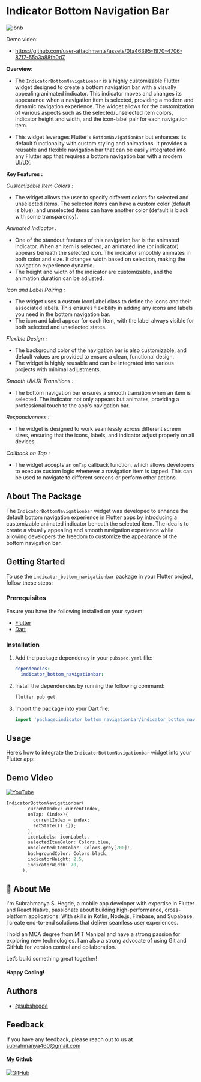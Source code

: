 # Indicator Bottom Navigation Bar

![ibnb](https://github.com/user-attachments/assets/6b235d5b-d20e-4cc7-b11d-31de32d0ae5a)

Demo video: 
- https://github.com/user-attachments/assets/0fa46395-1970-4706-87f7-55a3a88fa0d7

**Overview**: 
-  The `IndicatorBottomNavigationbar` is a highly customizable Flutter widget designed to create a bottom navigation bar with a visually appealing animated indicator. This indicator moves and changes its appearance when a navigation item is selected, providing a modern and dynamic navigation experience. The widget allows for the customization of various aspects such as the selected/unselected item colors, indicator height and width, and the icon-label pair for each navigation item.

- This widget leverages Flutter's `BottomNavigationBar` but enhances its default functionality with custom styling and animations. It provides a reusable and flexible navigation bar that can be easily integrated into any Flutter app that requires a bottom navigation bar with a modern UI/UX.

**Key Features :**

*Customizable Item Colors :*
-  The widget allows the user to specify different colors for selected and unselected items. The selected items can have a custom color (default is blue), and unselected items can have another color (default is black with some transparency).

*Animated Indicator :*
- One of the standout features of this navigation bar is the animated indicator. When an item is selected, an animated line (or indicator) appears beneath the selected icon. The indicator smoothly animates in both color and size. It changes width based on selection, making the navigation experience dynamic.
- The height and width of the indicator are customizable, and the animation duration can be adjusted.

*Icon and Label Pairing :*
- The widget uses a custom IconLabel class to define the icons and their associated labels. This ensures flexibility in adding any icons and labels you need in the bottom navigation bar.
- The icon and label appear for each item, with the label always visible for both selected and unselected states.

*Flexible Design :*
- The background color of the navigation bar is also customizable, and default values are provided to ensure a clean, functional design.
- The widget is highly reusable and can be integrated into various projects with minimal adjustments.

*Smooth UI/UX Transitions :*
- The bottom navigation bar ensures a smooth transition when an item is selected. The indicator not only appears but animates, providing a professional touch to the app's navigation bar.

*Responsiveness :*
- The widget is designed to work seamlessly across different screen sizes, ensuring that the icons, labels, and indicator adjust properly on all devices.

*Callback on Tap :*
- The widget accepts an `onTap` callback function, which allows developers to execute custom logic whenever a navigation item is tapped. This can be used to navigate to different screens or perform other actions.

## About The Package

The `IndicatorBottomNavigationbar` widget was developed to enhance the default bottom navigation experience in Flutter apps by introducing a customizable animated indicator beneath the selected item. The idea is to create a visually appealing and smooth navigation experience while allowing developers the freedom to customize the appearance of the bottom navigation bar.

## Getting Started

To use the `indicator_bottom_navigationbar` package in your Flutter project, follow these steps:

### Prerequisites
Ensure you have the following installed on your system:
* [Flutter](https://flutter.dev/docs/get-started/install)
* [Dart](https://dart.dev/get-dart)

### Installation
1. Add the package dependency in your `pubspec.yaml` file:
    ```yaml
    dependencies:
      indicator_bottom_navigationbar:
    ```

2. Install the dependencies by running the following command:
    ```bash
    flutter pub get
    ```

3. Import the package into your Dart file:
    ```dart
    import 'package:indicator_bottom_navigationbar/indicator_bottom_navigationbar.dart';
    ```

## Usage

Here’s how to integrate the `IndicatorBottomNavigationbar` widget into your Flutter app:

## Demo Video
[![YouTube](https://img.shields.io/badge/-YouTube-black.svg?style=for-the-badge&logo=youtube&colorB=555)](https://youtu.be/knttxgD-ZKs?si=i2Ct4mDwIdSNYJAi)


```dart
IndicatorBottomNavigationbar(
        currentIndex: currentIndex,
        onTap: (index){
          currentIndex = index;
          setState(() {});
        },
        iconLabels: iconLabels,
        selectedItemColor: Colors.blue,
        unselectedItemColor: Colors.grey[700]!,
        backgroundColor: Colors.black,
        indicatorHeight: 2.5,
        indicatorWidth: 70,
      ),
```
## 🚀 About Me
I'm Subrahmanya S. Hegde, a mobile app developer with expertise in Flutter and React Native, passionate about building high-performance, cross-platform applications. With skills in Kotlin, Node.js, Firebase, and Supabase, I create end-to-end solutions that deliver seamless user experiences.

I hold an MCA degree from MIT Manipal and have a strong passion for exploring new technologies. I am also a strong advocate of using Git and GitHub for version control and collaboration.

Let’s build something great together! 
#### Happy Coding!


## Authors

- [@subshegde](https://www.github.com/subshegde)


## Feedback

If you have any feedback, please reach out to us at subrahmanya460@gmail.com

#### My Github
[![GitHub](https://img.shields.io/badge/-GitHub-black.svg?style=for-the-badge&logo=github&colorB=000000&colorA=333333)](https://github.com/subshegde)
